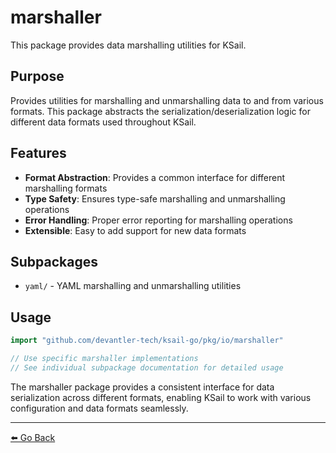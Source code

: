 # marshaller

This package provides data marshalling utilities for KSail.

## Purpose

Provides utilities for marshalling and unmarshalling data to and from various formats. This package abstracts the serialization/deserialization logic for different data formats used throughout KSail.

## Features

- **Format Abstraction**: Provides a common interface for different marshalling formats
- **Type Safety**: Ensures type-safe marshalling and unmarshalling operations
- **Error Handling**: Proper error reporting for marshalling operations
- **Extensible**: Easy to add support for new data formats

## Subpackages

- `yaml/` - YAML marshalling and unmarshalling utilities

## Usage

```go
import "github.com/devantler-tech/ksail-go/pkg/io/marshaller"

// Use specific marshaller implementations
// See individual subpackage documentation for detailed usage
```

The marshaller package provides a consistent interface for data serialization across different formats, enabling KSail to work with various configuration and data formats seamlessly.

---

[⬅️ Go Back](../README.md)